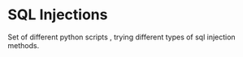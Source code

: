# SQL Injections
Set of different python scripts , trying different types of sql injection methods.
